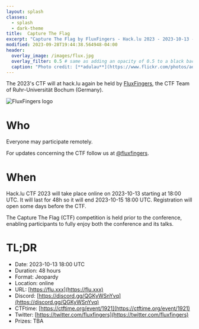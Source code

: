 ```yaml
---
layout: splash
classes:
  - splash
  - dark-theme
title:  Capture The Flag
excerpt: "Capture The Flag by FluxFingers - Hack.lu 2023 - 2023-10-13 -> 2023-10-15"
modified: 2023-09-28T19:44:38.564948-04:00
header:
  overlay_image: /images/flux.jpg
  overlay_filter: 0.5 # same as adding an opacity of 0.5 to a black background
  caption: "Photo credit: [**adulau**](https://www.flickr.com/photos/adulau)"
---
```


The 2023's CTF will at hack.lu again be held by [FluxFingers](https://flu.xxx/), the CTF Team of
Ruhr-Universität Bochum (Germany).

![FluxFingers logo](https://fluxfingers.net/static/img/logo_white.png)

# Who

Everyone may participate remotely.

For updates concerning the CTF follow us at [@fluxfingers](https://twitter.com/fluxfingers).

# When

Hack.lu CTF 2023 will take place online on 2023-10-13 starting at 18:00 UTC. It will last for 48h so it will end 2023-10-15 18:00 UTC. Registration will open some days before the CTF.

The Capture The Flag (CTF) competition is held prior to the conference, enabling participants to fully enjoy both the conference and its talks.

# TL;DR 

- Date: 2023-10-13 18:00 UTC
- Duration: 48 hours
- Format: Jeopardy
- Location: online
- URL: [https://flu.xxx](https://flu.xxx)
- Discord: [https://discord.gg/QGKyWSnYvq](https://discord.gg/QGKyWSnYvq)
- CTFtime: [https://ctftime.org/event/1921](https://ctftime.org/event/1921)
- Twitter: [https://twitter.com/fluxfingers](https://twitter.com/fluxfingers)
- Prizes: TBA

